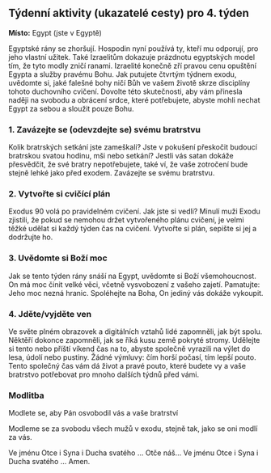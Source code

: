 ## Týdenní aktivity (ukazatelé cesty) pro 4. týden

**Místo:** Egypt (jste v Egyptě)

Egyptské rány se zhoršují. Hospodin nyní používá ty, kteří mu odporují, pro jeho vlastní užitek. Také
Izraelitům dokazuje prázdnotu egyptských model tím, že tyto modly zničí ranami. Izraelité konečně zří
pravou cenu opuštění Egypta a služby pravému Bohu. Jak putujete čtvrtým týdnem exodu, uvědomte si,
jaké falešné bohy ničí Bůh ve vašem životě skrze disciplíny tohoto duchovního cvičení. Dovolte této
skutečnosti, aby vám přinesla naději na svobodu a obrácení srdce, které potřebujete, abyste mohli nechat
Egypt za sebou a sloužit pouze Bohu.

### 1. Zavázejte se (odevzdejte se) svému bratrstvu

Kolik bratrských setkání jste zameškali? Jste v pokušení přeskočit budoucí bratrskou svatou hodinu, mši nebo setkání? Jestli vás satan dokáže přesvědčit, že své bratry nepotřebujete, také ví, že vaše zotročení bude stejně lehké jako před exodem. Zavázejte se svému bratrstvu.

### 2. Vytvořte si cvičící plán

Exodus 90 volá po pravidelném cvičení. Jak jste si vedli? Minulí muži Exodu zjistili, že pokud se nemohou držet vytvořeného plánu cvičení, je velmi těžké udělat si každý týden čas na cvičení. Vytvořte si plán, sepište si jej a dodržujte ho.

### 3. Uvědomte si Boží moc

Jak se tento týden rány snáší na Egypt, uvědomte si Boží všemohoucnost. On má moc činit velké věci, včetně vysvobození z vašeho zajetí. Pamatujte: Jeho moc nezná hranic. Spoléhejte na Boha, On jediný vás dokáže vykoupit.

### 4. Jděte/vyjděte ven

Ve světe plném obrazovek a digitálních vztahů lidé zapomněli, jak být spolu. Něktěří dokonce zapomněli, jak se říká kusu země pokryté stromy. Udělejte si tento nebo příští víkend čas na to, abyste společně vyrazili na výlet do lesa, údolí nebo pustiny. Žádné výmluvy: čím horší počasí, tím lepší pouto. Tento společný čas vám dá život a pravé pouto, které budete vy a vaše bratrstvo potřebovat pro mnoho dalších týdnů před vámi.

### Modlitba

Modlete se, aby Pán osvobodil vás a vaše bratrství

Modleme se za svobodu všech mužů v exodu, stejně tak, jako se oni modlí za vás.

Ve jménu Otce i Syna i Ducha svatého … Otče náš… Ve jménu Otce i Syna i Ducha svatého … Amen.
